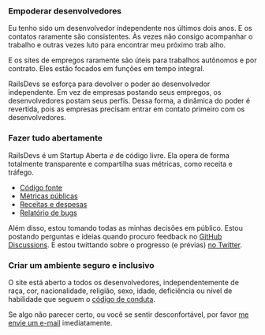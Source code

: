 ### Empoderar desenvolvedores

Eu tenho sido um desenvolvedor independente nos últimos dois anos. E os contatos raramente são consistentes. Às vezes não consigo acompanhar o trabalho e outras vezes luto para encontrar meu próximo trab alho.

E os sites de empregos raramente são úteis para trabalhos autônomos e por contrato. Eles estão focados em funções em tempo integral.

RailsDevs se esforça para devolver o poder ao desenvolvedor independente. Em vez de empresas postando seus empregos, os desenvolvedores postam seus perfis. Dessa forma, a dinâmica do poder é revertida, pois as empresas precisam entrar em contato primeiro com os desenvolvedores.

### Fazer tudo abertamente

RailsDevs é um Startup Aberta *e* de código livre. Ela opera de forma totalmente transparente e compartilha suas métricas, como receita e tráfego.

* [Código fonte](https://github.com/joemasilotti/railsdevs.com/)
* [Métricas públicas](https://app.usefathom.com/share/cacnfaan/railsdevs.com)
* [Receitas e despesas](/open)
* [Relatório de bugs](https://app.honeybadger.io/project/EKRGgkQdR0)

Além disso, estou tomando todas as minhas decisões em público. Estou postando perguntas e ideias quando procuro feedback no [GitHub Discussions](https://github.com/joemasilotti/railsdevs.com/discussions). E estou twittando sobre o progresso (e prévias) [no Twitter](https://twitter.com/joemasilotti).

### Criar um ambiente seguro e inclusivo

O site está aberto a todos os desenvolvedores, independentemente de raça, cor, nacionalidade, religião, sexo, idade, deficiência ou nível de habilidade que seguem o [código de conduta](/conduct).

Se algo não parecer certo, ou você se sentir desconfortável, por favor [me envie um e-mail](mailto:joe@railsdevs.com) imediatamente.
